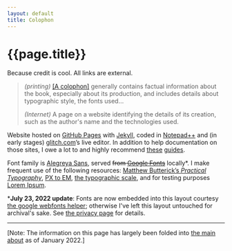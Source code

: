 ```yaml
---
layout: default
title: Colophon
---
```

# {{page.title}}

Because credit is cool. All links are external.

> <i>(printing)</i> [[A colophon]](//en.wiktionary.org/wiki/colophon) generally contains factual information about the book, especially about its production, and includes details about typographic style, the fonts used…
>
> <i>(Internet)</i> A page on a website identifying the details of its creation, such as the author's name and the technologies used.

Website hosted on [GitHub Pages](//pages.github.com/) with [Jekyll](//jekyllrb.com/), coded in [Notepad++](//notepad-plus-plus.org/) and (in early stages) [glitch.com]([//glitch.com/])’s live editor. In addition to help documentation on those sites, I owe a lot to and highly recommend [these](//guides.github.com/activities/hello-world/) [guides](//jmcglone.com/guides/github-pages/).

Font family is [Alegreya Sans](//www.huertatipografica.com/en/fonts/alegreya-sans-ht), served ~~from [Google Fonts](//fonts.google.com/?query=alegreya)~~ locally\*. I make frequent use of the following resources: [Matthew Butterick’s <i>Practical Typography</i>](//practicaltypography.com/), [PX to EM](//pxtoem.com/), [the typographic scale](//spencermortensen.com/articles/typographic-scale/), and for testing purposes [Lorem Ipsum](//lipsum.com/).

\***July 23, 2022 update**: Fonts are now embedded into this layout courtesy [the google webfonts helper](https://google-webfonts-helper.herokuapp.com/fonts); otherwise I've left this layout untouched for archival's sake. See [the privacy page]({{site.url}}/privacy) for details.

----

[<span class="sc">Note:</span> The information on this page has largely been folded into [the main about]({{site.url}}/about) as of January 2022.]